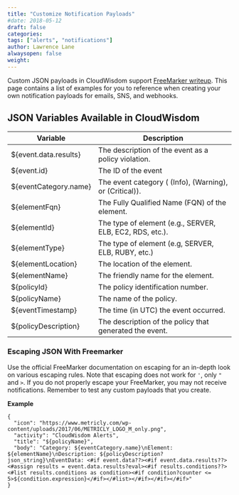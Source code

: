```yaml
---
title: "Customize Notification Payloads"
#date: 2018-05-12
draft: false
categories:
tags: ["alerts", "notifications"]
author: Lawrence Lane
alwaysopen: false
weight:
---
```

 Custom JSON payloads in CloudWisdom support [FreeMarker writeup](https://freemarker.apache.org/). This page contains a list of examples for you to reference when creating your own notification payloads for emails, SNS, and webhooks.

## JSON Variables Available in CloudWisdom


| Variable              | Description                                              |
|-----------------------|----------------------------------------------------------|
| ${event.data.results} | The description of the event as a policy violation.      |
| ${event.id}           | The ID of the event                                      |
| ${eventCategory.name} | The event category ( (Info), (Warning), or (Critical)).  |
| ${elementFqn}         | The Fully Qualified Name (FQN) of the element.           |
| ${elementId}          | The type of element (e.g., SERVER, ELB, EC2, RDS, etc.). |
| ${elementType}        | The type of element (e.g, SERVER, ELB, RUBY, etc.)       |
| ${elementLocation}    | The location of the element.                             |
| ${elementName}        | The friendly name for the element.                       |
| ${policyId}           | The policy identification number.                        |
| ${policyName}         | The name of the policy.                                  |
| ${eventTimestamp}     | The time (in UTC) the event occurred.                    |
| ${policyDescription}  | The description of the policy that generated the event.  |

### Escaping JSON With Freemarker
Use the official FreeMarker documentation on escaping for an in-depth look on various escaping rules. Note that escaping does not work for ``'``, only ``"`` and `>`. If you do not properly escape your FreeMarker, you may not receive notifications. Remember to test any custom payloads that you create.

**Example**

```
{
  "icon": "https://www.metricly.com/wp-content/uploads/2017/06/METRICLY_LOGO_M_only.png",
  "activity": "CloudWisdom Alerts",
  "title": "${policyName}",
  "body": "Category: ${eventCategory.name}\nElement: ${elementName}\nDescription: ${policyDescription?json_string}\nEventData: <#if event.data??><#if event.data.results??><#assign results = event.data.results?eval><#if results.conditions??><#list results.conditions as condition><#if condition?counter <= 5>${condition.expression}</#if></#list></#if></#if></#if>"
}
```

